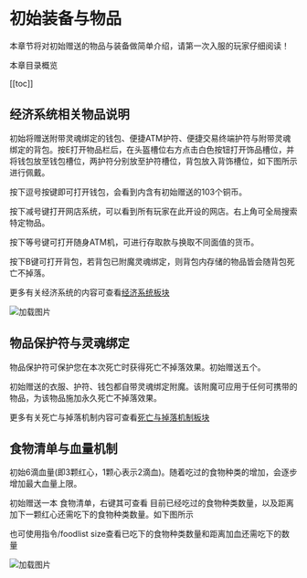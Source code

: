 # 初始装备与物品

本章节将对初始赠送的物品与装备做简单介绍，请第一次入服的玩家仔细阅读！

本章目录概览

[[toc]]

## 经济系统相关物品说明

初始将赠送附带灵魂绑定的钱包、便捷ATM护符、便捷交易终端护符与附带灵魂绑定的背包。按E打开物品栏后，在头盔槽位右方点击白色按钮打开饰品槽位，并将钱包放至钱包槽位，两护符分别放至护符槽位，背包放入背饰槽位，如下图所示进行佩戴。

按下逗号按键即可打开钱包，会看到内含有初始赠送的103个铜币。

按下减号键打开网店系统，可以看到所有玩家在此开设的网店。右上角可全局搜索特定物品。

按下等号键可打开随身ATM机，可进行存取款与换取不同面值的货币。

按下B键可打开背包，若背包已附魔灵魂绑定，则背包内存储的物品皆会随背包死亡不掉落。

更多有关经济系统的内容可查看[经济系统板块](/eco.md)

![加载图片](/img/trinket.webp)

## 物品保护符与灵魂绑定

物品保护符可保护您在本次死亡时获得死亡不掉落效果。初始赠送五个。

初始赠送的衣服、护符、钱包都自带灵魂绑定附魔。该附魔可应用于任何可携带的物品，为该物品施加永久死亡不掉落效果。

更多有关死亡与掉落机制内容可查看[死亡与掉落机制板块](/dead.md)


## 食物清单与血量机制

初始6滴血量(即3颗红心，1颗心表示2滴血)。随着吃过的食物种类的增加，会逐步增加最大血量上限。

初始赠送一本 食物清单，右键其可查看 目前已经吃过的食物种类数量，以及距离加下一颗红心还需吃下的食物种类数量。如下图所示

也可使用指令/foodlist size查看已吃下的食物种类数量和距离加血还需吃下的数量

![加载图片](/img/food.webp)





